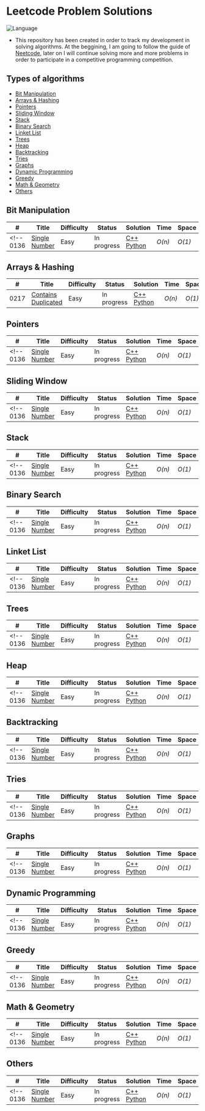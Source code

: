 # Leetcode Problem Solutions

![Language](https://img.shields.io/badge/language-Python%20%2F%20%20C++-red.svg)&nbsp;
<!-- [![License](https://img.shields.io/badge/license-MIT-blue.svg)](./LICENSE.md)&nbsp; -->
* This repository has been created in order to track my development in solving algorithms. At the beggining, I am going to follow the guide of [Neetcode](https://neetcode.io/), later on I will continue solving more and more problems in order to participate in a competitive programming competition.


## Types of algorithms

* [Bit Manipulation](https://github.com/lmjulvez/leetcode-problem-solutions?tab=readme-ov-file#bit-manipulation)
* [Arrays & Hashing](https://github.com/lmjulvez/leetcode-problem-solutions?tab=readme-ov-file#array-&-hashing)
* [Pointers](https://github.com/lmjulvez/leetcode-problem-solutions?tab=readme-ov-file#pointers)
* [Sliding Window](https://github.com/lmjulvez/leetcode-problem-solutions?tab=readme-ov-file#sliding-windows)
* [Stack](https://github.com/lmjulvez/leetcode-problem-solutions?tab=readme-ov-file#stack)
* [Binary Search](https://github.com/lmjulvez/leetcode-problem-solutions?tab=readme-ov-file#binary-search)
* [Linket List](https://github.com/lmjulvez/leetcode-problem-solutions?tab=readme-ov-file#linked-list)
* [Trees](https://github.com/lmjulvez/leetcode-problem-solutions?tab=readme-ov-file#trees)
* [Heap](https://github.com/lmjulvez/leetcode-problem-solutions?tab=readme-ov-file#heap)
* [Backtracking](https://github.com/lmjulvez/leetcode-problem-solutions?tab=readme-ov-file#backtracking)
* [Tries](https://github.com/lmjulvez/leetcode-problem-solutions?tab=readme-ov-file#tries)
* [Graphs](https://github.com/lmjulvez/leetcode-problem-solutions?tab=readme-ov-file#graphs)
* [Dynamic Programming](https://github.com/lmjulvez/leetcode-problem-solutions?tab=readme-ov-file#dynamic-programming)
* [Greedy](https://github.com/lmjulvez/leetcode-problem-solutions?tab=readme-ov-file#greedy)
* [Math & Geometry](https://github.com/lmjulvez/leetcode-problem-solutions?tab=readme-ov-file#math-&-geometry)
* [Others](https://github.com/lmjulvez/leetcode-problem-solutions?tab=readme-ov-file#others)



## Bit Manipulation
|  #  | Title           |  Difficulty     |  Status         |  Solution       | Time            | Space         | Tries         | 
|-----|---------------- | --------------- | --------------- | --------------- | --------------- | ------------- | --------------| 
<!-- 0136 | [Single Number](https://leetcode.com/problems/single-number/) | Easy         | In progress    | [C++](./0136/single-number.cpp) [Python](./0136/single-number.py) | _O(n)_       | _O(1)_     |      -->

## Arrays & Hashing
|  #  | Title           |  Difficulty     |  Status         |  Solution       | Time            | Space         | Tries         | 
|-----|---------------- | --------------- | --------------- | --------------- | --------------- | ------------- | --------------| 
0217 | [Contains Duplicated](https://leetcode.com/problems/contains-duplicate/) | Easy         | In progress    | [C++](./0217/contains_duplicate.cpp) [Python](./0217/contains_duplicate.py) | _O(n)_       | _O(1)_     | 1 |   

## Pointers
|  #  | Title           |  Difficulty     |  Status         |  Solution       | Time            | Space         | Tries         | 
|-----|---------------- | --------------- | --------------- | --------------- | --------------- | ------------- | --------------| 
<!-- 0136 | [Single Number](https://leetcode.com/problems/single-number/) | Easy         | In progress    | [C++](./0136/single-number.cpp) [Python](./0136/single-number.py) | _O(n)_       | _O(1)_     |     -->

## Sliding Window
|  #  | Title           |  Difficulty     |  Status         |  Solution       | Time            | Space         | Tries         | 
|-----|---------------- | --------------- | --------------- | --------------- | --------------- | ------------- | --------------| 
<!-- 0136 | [Single Number](https://leetcode.com/problems/single-number/) | Easy         | In progress    | [C++](./0136/single-number.cpp) [Python](./0136/single-number.py) | _O(n)_       | _O(1)_     |     -->

## Stack
|  #  | Title           |  Difficulty     |  Status         |  Solution       | Time            | Space         | Tries         | 
|-----|---------------- | --------------- | --------------- | --------------- | --------------- | ------------- | --------------| 
<!-- 0136 | [Single Number](https://leetcode.com/problems/single-number/) | Easy         | In progress    | [C++](./0136/single-number.cpp) [Python](./0136/single-number.py) | _O(n)_       | _O(1)_     |     -->

## Binary Search
|  #  | Title           |  Difficulty     |  Status         |  Solution       | Time            | Space         | Tries         | 
|-----|---------------- | --------------- | --------------- | --------------- | --------------- | ------------- | --------------| 
<!-- 0136 | [Single Number](https://leetcode.com/problems/single-number/) | Easy         | In progress    | [C++](./0136/single-number.cpp) [Python](./0136/single-number.py) | _O(n)_       | _O(1)_     |     -->

## Linket List
|  #  | Title           |  Difficulty     |  Status         |  Solution       | Time            | Space         | Tries         | 
|-----|---------------- | --------------- | --------------- | --------------- | --------------- | ------------- | --------------| 
<!-- 0136 | [Single Number](https://leetcode.com/problems/single-number/) | Easy         | In progress    | [C++](./0136/single-number.cpp) [Python](./0136/single-number.py) | _O(n)_       | _O(1)_     |     -->

## Trees
|  #  | Title           |  Difficulty     |  Status         |  Solution       | Time            | Space         | Tries         | 
|-----|---------------- | --------------- | --------------- | --------------- | --------------- | ------------- | --------------| 
<!-- 0136 | [Single Number](https://leetcode.com/problems/single-number/) | Easy         | In progress    | [C++](./0136/single-number.cpp) [Python](./0136/single-number.py) | _O(n)_       | _O(1)_     |     -->

## Heap
|  #  | Title           |  Difficulty     |  Status         |  Solution       | Time            | Space         | Tries         | 
|-----|---------------- | --------------- | --------------- | --------------- | --------------- | ------------- | --------------| 
<!-- 0136 | [Single Number](https://leetcode.com/problems/single-number/) | Easy         | In progress    | [C++](./0136/single-number.cpp) [Python](./0136/single-number.py) | _O(n)_       | _O(1)_     |     -->

## Backtracking
|  #  | Title           |  Difficulty     |  Status         |  Solution       | Time            | Space         | Tries         | 
|-----|---------------- | --------------- | --------------- | --------------- | --------------- | ------------- | --------------| 
<!-- 0136 | [Single Number](https://leetcode.com/problems/single-number/) | Easy         | In progress    | [C++](./0136/single-number.cpp) [Python](./0136/single-number.py) | _O(n)_       | _O(1)_     |     -->

## Tries
|  #  | Title           |  Difficulty     |  Status         |  Solution       | Time            | Space         | Tries         | 
|-----|---------------- | --------------- | --------------- | --------------- | --------------- | ------------- | --------------| 
<!-- 0136 | [Single Number](https://leetcode.com/problems/single-number/) | Easy         | In progress    | [C++](./0136/single-number.cpp) [Python](./0136/single-number.py) | _O(n)_       | _O(1)_     |     -->

## Graphs
|  #  | Title           |  Difficulty     |  Status         |  Solution       | Time            | Space         | Tries         | 
|-----|---------------- | --------------- | --------------- | --------------- | --------------- | ------------- | --------------| 
<!-- 0136 | [Single Number](https://leetcode.com/problems/single-number/) | Easy         | In progress    | [C++](./0136/single-number.cpp) [Python](./0136/single-number.py) | _O(n)_       | _O(1)_     |     -->

## Dynamic Programming
|  #  | Title           |  Difficulty     |  Status         |  Solution       | Time            | Space         | Tries         | 
|-----|---------------- | --------------- | --------------- | --------------- | --------------- | ------------- | --------------| 
<!-- 0136 | [Single Number](https://leetcode.com/problems/single-number/) | Easy         | In progress    | [C++](./0136/single-number.cpp) [Python](./0136/single-number.py) | _O(n)_       | _O(1)_     |     -->

## Greedy
|  #  | Title           |  Difficulty     |  Status         |  Solution       | Time            | Space         | Tries         | 
|-----|---------------- | --------------- | --------------- | --------------- | --------------- | ------------- | --------------| 
<!-- 0136 | [Single Number](https://leetcode.com/problems/single-number/) | Easy         | In progress    | [C++](./0136/single-number.cpp) [Python](./0136/single-number.py) | _O(n)_       | _O(1)_     |     -->

## Math & Geometry
|  #  | Title           |  Difficulty     |  Status         |  Solution       | Time            | Space         | Tries         | 
|-----|---------------- | --------------- | --------------- | --------------- | --------------- | ------------- | --------------| 
<!-- 0136 | [Single Number](https://leetcode.com/problems/single-number/) | Easy         | In progress    | [C++](./0136/single-number.cpp) [Python](./0136/single-number.py) | _O(n)_       | _O(1)_     |     -->

## Others
|  #  | Title           |  Difficulty     |  Status         |  Solution       | Time            | Space         | Tries         | 
|-----|---------------- | --------------- | --------------- | --------------- | --------------- | ------------- | --------------| 
<!-- 0136 | [Single Number](https://leetcode.com/problems/single-number/) | Easy         | In progress    | [C++](./0136/single-number.cpp) [Python](./0136/single-number.py) | _O(n)_       | _O(1)_     |     -->

